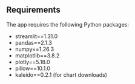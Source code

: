 
## Requirements

The app requires the following Python packages:
- streamlit==1.31.0
- pandas==2.1.3
- numpy==1.26.3
- matplotlib==3.8.2
- plotly==5.18.0
- pillow==10.1.0
- kaleido==0.2.1 (for chart downloads)

